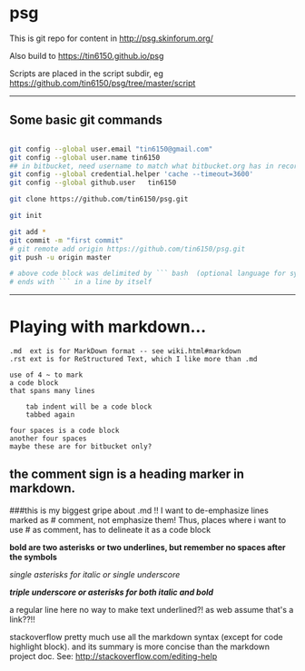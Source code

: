 psg
===

This is git repo for content in http://psg.skinforum.org/

Also build to https://tin6150.github.io/psg 

Scripts are placed in the script subdir, eg  https://github.com/tin6150/psg/tree/master/script

-------------------------------------------


## Some basic git commands
``` bash

git config --global user.email "tin6150@gmail.com"
git config --global user.name tin6150
## in bitbucket, need username to match what bitbucket.org has in record for it to prompt for pwd
git config --global credential.helper 'cache --timeout=3600'
git config --global github.user   tin6150

git clone https://github.com/tin6150/psg.git

git init

git add *
git commit -m "first commit"
# git remote add origin https://github.com/tin6150/psg.git
git push -u origin master

# above code block was delimited by ``` bash  (optional language for syntax highlight)
# ends with ``` in a line by itself
```

------------------------------------------------------------
# Playing with markdown...

~~~~~~~~~~~~~~~~~~~~~~~~~~~~~~~~~~~~~~~~~~~~~~~~~~~~~~~~~~~~~
.md  ext is for MarkDown format -- see wiki.html#markdown
.rst ext is for ReStructured Text, which I like more than .md
~~~~~~~~~~~~~~~~~~~~~~~~~~~~~~~~~~~~~~~~~~~~~~~~~~~~~~~~~~~~~


~~~~
use of 4 ~ to mark
a code block
that spans many lines
~~~~

        tab indent will be a code block
        tabbed again

    four spaces is a code block
    another four spaces
    maybe these are for bitbucket only?



## the comment sign is a heading marker in markdown.
###this is my biggest gripe about .md !!
I want to de-emphasize lines marked as # comment, not emphasize them!
Thus, places where i want to use # as comment, has to delineate it as a code block

**bold are two asterisks**
__or two underlines, but remember no spaces after the symbols__

*single asterisks for italic* 
_or single underscore_

___triple underscore or asterisks for both italic and bold___


a regular line here
no way to make text underlined?!  as web assume that's a link??!! 


stackoverflow pretty much use all the markdown syntax (except for code highlight block).
and its summary is more concise than the markdown project doc.
See: http://stackoverflow.com/editing-help



